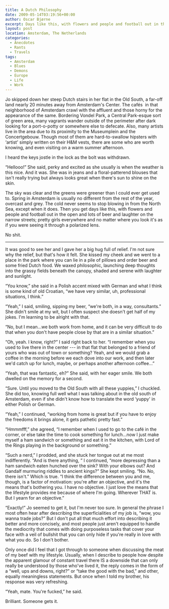 ```yaml
---
title: A Dutch Philosophy
date: 2009-05-14T03:19:56+00:00
author: Oscar Bjørne
excerpt: Days like this, with flowers and people and football out in the open and lots of beer and laughter on the narrow streets; a talk of some elusive purpose in the air, and semantics between professions.
layout: post
location: Amsterdam, The Netherlands
categories:
  - Anecdotes
  - Rants
  - Travels
tags:
  - Amsterdam
  - Blues
  - Demons
  - Europe
  - Life
  - Work
---
```

Jo skipped down her steep Dutch stairs in her flat in the Old South, a far-off land nearly 20 minutes away from Amsterdam's Center. The cafés  in that neighborhood of Amsterdam crawl with the affluent and those horny for the appearance of the same. Bordering Vondel Park, a Central Park-esque sort of green area, many vagrants wander outside of the perimeter after dark looking for a port-o-potty or somewhere else to defecate. Also, many artists live in the area due to its proximity to the Museumplein and the Concertgebouw. Though most of them are hard-to-swallow hipsters with ‘artist' simply written on their H&M vests, there are some who are worth knowing, and even visiting on a warm summer afternoon.

I heard the keys jostle in the lock as the bolt was withdrawn.

“Hellooo!” She said, perky and excited as she usually is when the weather is this nice. And it was. She was in jeans and a floral-patterend blouses that isn't really trying but always looks great when there's sun to shine on the skin.

The sky was clear and the greens were greener than I could ever get used to. Spring in Amsterdam is usually no different from the rest of the year, overcast and grey. The cold never seems to stop blowing in from the North Sea, except when it does. Then you get days like this, with flowers and people and football out in the open and lots of beer and laughter on the narrow streets; pretty girls everywhere and no matter where you look it's as if you were seeing it through a polarized lens.

No shit.

---

It was good to see her and I gave her a big hug full of relief. I'm not sure why the relief, but that's how it felt. She kissed my cheek and we went to a place in the park where you can lie in a pile of pillows and order beer and some fried Dutch food. We waxed philosophic, launching deep thoughts into the grassy fields beneath the canopy, shaded and serene with laughter and sunlight.

“You know,” she said in a Polish accent mixed with German and what I think is some kind of old Croatian, “we have very similar, uh, professional situations, I think.”

“Yeah,” I said, smiling, sipping my beer, “we're both, in a way, consultants.” She didn't smile at my wit, but I often suspect she doesn't get half of my jokes. I'm learning to be alright with that.

“No, but I mean...we both work from home, and it can be very difficult to do that when you don't have people close by that are in a similar situation.”

“Oh, yeah. I know, right?” I said right back to her. “I remember when you used to live there in the center --- in that flat that belonged to a friend of yours who was out of town or something? Yeah, and we would grab a coffee in the morning before we each dove into our work, and then later we'd catch up for lunch, maybe, or perhaps another afternoon coffee...”

“Yeah, that was fantastic, eh?” She said, with her eager smile. We both dwelled on the memory for a second.

“Sure. Until you moved to the Old South with all these yuppies,” I chuckled. She did too, knowing full well what I was talking about in the old south of Amsterdam, even if she didn't know how to translate the word ‘yuppy' in either Polish or German.

“Yeah,” I continued, “working from home is great but if you have to enjoy the freedoms it brings alone, it gets pathetic pretty fast.”

“Hmmmfff,” she agreed, “I remember when I used to go to the café in the corner, or else take the time to cook something for lunch...now I just make myself a ham sandwich or something and eat it in the kitchen, with Lord of the Rings playing in the background or something.”

“Such a nerd,” I prodded, and she stuck her tongue out at me most indifferently. “And is there anything, ” I continued, “more depressing than a ham sandwich eaten hunched over the sink? With your elbows out? And Gandalf murmuring riddles to ancient kings?” She kept smiling. “No. No, there isn't.” Which is true. “I think the difference between you and me, though, is a factor of motivation: you're after an objective, and it's the means that's bothering you. I have no objective. I just love the means that the lifestyle provides me because of where I'm going. Wherever THAT is. But I yearn for an objective.”

“Exactly!” Jo seemed to get it, but I'm never too sure. In general the phrase I most often hear after describing the superficialities of my job is, “wow, you wanna trade jobs?” But I don't put all that much effort into describing it better and more concisely, and most people just aren't equipped to handle the mediocrity that comes with doing purposeless tasks that cover your face with a veil of bullshit that you can only hide if you're really in love with what you do. So I don't bother.

Only once did I feel that I got through to someone when discussing the meat of my beef with my lifestyle. Usually, when I describe to people how despite the apparent glamour of constant travel there IS a downside that can only really be understood by those who've lived it, the reply comes in the form of a “well, ups and downs, right?” or “take the good with the bad,” and other, equally meaningless statements. But once when I told my brother, his response was very refreshing.

“Yeah, mate. You're fucked,” he said.

Brilliant. Someone gets it.